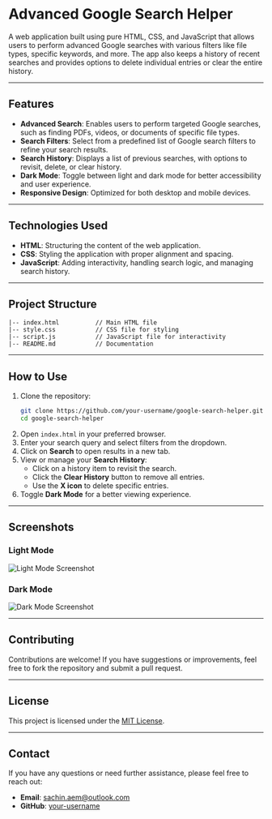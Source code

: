 
# **Advanced Google Search Helper**

A web application built using pure HTML, CSS, and JavaScript that allows users to perform advanced Google searches with various filters like file types, specific keywords, and more. The app also keeps a history of recent searches and provides options to delete individual entries or clear the entire history.

---

## **Features**

- **Advanced Search**: Enables users to perform targeted Google searches, such as finding PDFs, videos, or documents of specific file types.
- **Search Filters**: Select from a predefined list of Google search filters to refine your search results.
- **Search History**: Displays a list of previous searches, with options to revisit, delete, or clear history.
- **Dark Mode**: Toggle between light and dark mode for better accessibility and user experience.
- **Responsive Design**: Optimized for both desktop and mobile devices.

---

## **Technologies Used**

- **HTML**: Structuring the content of the web application.
- **CSS**: Styling the application with proper alignment and spacing.
- **JavaScript**: Adding interactivity, handling search logic, and managing search history.

---

## **Project Structure**

```
|-- index.html          // Main HTML file
|-- style.css           // CSS file for styling
|-- script.js           // JavaScript file for interactivity
|-- README.md           // Documentation
```

---

## **How to Use**

1. Clone the repository:
   ```bash
   git clone https://github.com/your-username/google-search-helper.git
   cd google-search-helper
   ```
2. Open `index.html` in your preferred browser.
3. Enter your search query and select filters from the dropdown.
4. Click on **Search** to open results in a new tab.
5. View or manage your **Search History**:
   - Click on a history item to revisit the search.
   - Click the **Clear History** button to remove all entries.
   - Use the **X icon** to delete specific entries.
6. Toggle **Dark Mode** for a better viewing experience.

---

## **Screenshots**

### Light Mode

![Light Mode Screenshot](https://via.placeholder.com/800x400)

### Dark Mode

![Dark Mode Screenshot](https://via.placeholder.com/800x400)

---

## **Contributing**

Contributions are welcome! If you have suggestions or improvements, feel free to fork the repository and submit a pull request.

---

## **License**

This project is licensed under the [MIT License](LICENSE).

---

## **Contact**

If you have any questions or need further assistance, please feel free to reach out:

- **Email**: [sachin.aem@outlook.com](mailto:sachin.aem@outlook.com)
- **GitHub**: [your-username](https://github.com/your-username)

